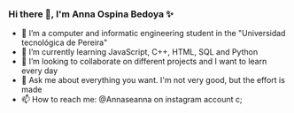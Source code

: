 ### Hi there 👋, I'm Anna Ospina Bedoya ✨
- 🔭 I’m a computer and informatic engineering student in the "Universidad tecnológica de Pereira"
- 🌱 I’m currently learning JavaScript, C++, HTML,  SQL and Python 
- 👯 I’m looking to collaborate on different projects and I want to learn every day 
- 💬 Ask me about everything you want. I'm not very good, but the effort is made
- 📫 How to reach me: @Annaseanna on instagram account c;
